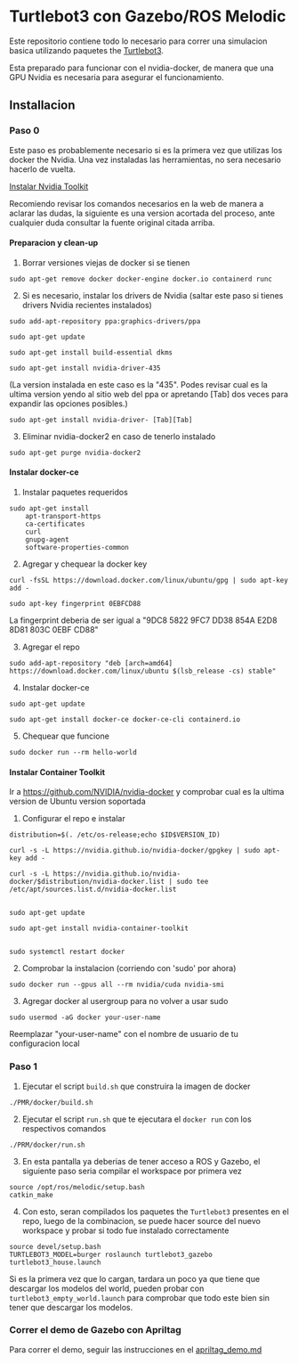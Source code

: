 # Turtlebot3 con Gazebo/ROS Melodic

Este repositorio contiene todo lo necesario para correr una simulacion basica utilizando paquetes the [Turtlebot3](https://emanual.robotis.com/docs/en/platform/turtlebot3/overview/).

Esta preparado para funcionar con el nvidia-docker, de manera que una GPU Nvidia es necesaria para asegurar el funcionamiento.

## Installacion

### Paso 0

Este paso es probablemente necesario si es la primera vez que utilizas los docker the Nvidia. Una vez instaladas las herramientas, no sera necesario hacerlo de vuelta.

[Instalar Nvidia Toolkit](https://www.pugetsystems.com/labs/hpc/Workstation-Setup-for-Docker-with-the-New-NVIDIA-Container-Toolkit-nvidia-docker2-is-deprecated-1568/)

Recomiendo revisar los comandos necesarios en la web de manera a aclarar las dudas, la siguiente es una version acortada del proceso, ante cualquier duda consultar la fuente original citada arriba.

#### Preparacion y clean-up

1. Borrar versiones viejas de docker si se tienen
```
sudo apt-get remove docker docker-engine docker.io containerd runc
```

2. Si es necesario, instalar los drivers de Nvidia (saltar este paso si tienes drivers Nvidia recientes instalados)

```
sudo add-apt-repository ppa:graphics-drivers/ppa

sudo apt-get update

sudo apt-get install build-essential dkms

sudo apt-get install nvidia-driver-435 
```
(La version instalada en este caso es la "435". Podes revisar cual es la ultima version yendo al sitio web del ppa or apretando [Tab] dos veces para expandir las opciones posibles.)

```
sudo apt-get install nvidia-driver- [Tab][Tab]
```

3. Eliminar nvidia-docker2 en caso de tenerlo instalado

```
sudo apt-get purge nvidia-docker2
```
#### Instalar docker-ce

1. Instalar paquetes requeridos
```
sudo apt-get install 
    apt-transport-https 
    ca-certificates 
    curl 
    gnupg-agent 
    software-properties-common
```

2. Agregar y chequear la docker key
```
curl -fsSL https://download.docker.com/linux/ubuntu/gpg | sudo apt-key add -

sudo apt-key fingerprint 0EBFCD88
```
La fingerprint deberia de ser igual a "9DC8 5822 9FC7 DD38 854A E2D8 8D81 803C 0EBF CD88"

3. Agregar el repo
```
sudo add-apt-repository "deb [arch=amd64] https://download.docker.com/linux/ubuntu $(lsb_release -cs) stable"
```

4. Instalar docker-ce
```
sudo apt-get update

sudo apt-get install docker-ce docker-ce-cli containerd.io
```

5. Chequear que funcione
```
sudo docker run --rm hello-world
```

#### Instalar Container Toolkit

Ir a https://github.com/NVIDIA/nvidia-docker y comprobar cual es la ultima version de Ubuntu version soportada

1. Configurar el repo e instalar

```
distribution=$(. /etc/os-release;echo $ID$VERSION_ID)

curl -s -L https://nvidia.github.io/nvidia-docker/gpgkey | sudo apt-key add -

curl -s -L https://nvidia.github.io/nvidia-docker/$distribution/nvidia-docker.list | sudo tee /etc/apt/sources.list.d/nvidia-docker.list


sudo apt-get update

sudo apt-get install nvidia-container-toolkit


sudo systemctl restart docker
```

2. Comprobar la instalacion (corriendo con 'sudo' por ahora)

```
sudo docker run --gpus all --rm nvidia/cuda nvidia-smi
```

3. Agregar docker al usergroup para no volver a usar sudo

```
sudo usermod -aG docker your-user-name
```
Reemplazar "your-user-name" con el nombre de usuario de tu configuracion local


### Paso 1

1. Ejecutar el script `build.sh` que construira la imagen de docker

```
./PMR/docker/build.sh
```

2. Ejecutar el script `run.sh` que te ejecutara el `docker run` con los respectivos comandos

```
./PRM/docker/run.sh
```

3. En esta pantalla ya deberias de tener acceso a ROS y Gazebo, el siguiente paso seria compilar el workspace por primera vez
```
source /opt/ros/melodic/setup.bash
catkin_make
```

4. Con esto, seran compilados los paquetes the `Turtlebot3` presentes en el repo, luego de la combinacion, se puede hacer source del nuevo workspace y probar si todo fue instalado correctamente
```
source devel/setup.bash
TURTLEBOT3_MODEL=burger roslaunch turtlebot3_gazebo turtlebot3_house.launch 
```

Si es la primera vez que lo cargan, tardara un poco ya que tiene que descargar los modelos del world, pueden probar con `turtlebot3_empty_world.launch` para comprobar que todo este bien sin tener que descargar los modelos.

### Correr el demo de Gazebo con Apriltag

Para correr el demo, seguir las instrucciones en el [apriltag_demo.md](https://github.com/stevendes/turtlebot3_spanish/blob/apriltag_sim/apriltag_demo.md)
